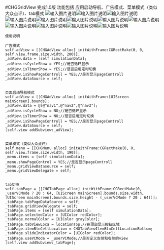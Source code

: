 #CHGGridView
完成1.0版
功能包括 应用启动导航、广告模式、菜单模式（类似大众点评）、tab模式
![输入图片说明](http://git.oschina.net/uploads/images/2016/0822/015444_dd33c2ee_3935.jpeg "在这里输入图片标题")![输入图片说明](http://git.oschina.net/uploads/images/2016/0822/015502_27ecd593_3935.jpeg "在这里输入图片标题")![输入图片说明](http://git.oschina.net/uploads/images/2016/0822/015511_15a49e1b_3935.jpeg "在这里输入图片标题")![输入图片说明](http://git.oschina.net/uploads/images/2016/0822/015529_de244cc5_3935.jpeg "在这里输入图片标题")![输入图片说明](http://git.oschina.net/uploads/images/2016/0822/015539_5a2b3da8_3935.jpeg "在这里输入图片标题")![输入图片说明](http://git.oschina.net/uploads/images/2016/0822/015548_e0384aa4_3935.jpeg "在这里输入图片标题")![输入图片说明](http://git.oschina.net/uploads/images/2016/0822/015556_29f53d39_3935.jpeg "在这里输入图片标题")![输入图片说明](http://git.oschina.net/uploads/images/2016/0822/015605_9340dc9b_3935.jpeg "在这里输入图片标题")![输入图片说明](http://git.oschina.net/uploads/images/2016/0822/015613_c72868fd_3935.jpeg "在这里输入图片标题")![输入图片说明](http://git.oschina.net/uploads/images/2016/0822/015623_c0ddf248_3935.jpeg "在这里输入图片标题")![输入图片说明](http://git.oschina.net/uploads/images/2016/0822/015632_d0974ddd_3935.jpeg "在这里输入图片标题")![输入图片说明](http://git.oschina.net/uploads/images/2016/0822/015640_63dfe02c_3935.jpeg "在这里输入图片标题")


    使用说明 

    广告模式 
    self.adView = [[CHGAdView alloc] initWithFrame:CGRectMake(0, 0, self.view.frame.size.width, 200)];
    _adView.data = [self simulationData];
    _adView.isCycleShow = YES;//是否循环显示
    _adView.isTimerShow = YES;//是否启用定时切换
    _adView.isShowPageControll = YES;//是否显示pageControll
    _adView.dataSource = self;


    页面启动导航模式 
    self.adView = [[CHGAdView alloc] initWithFrame:[UIScreen mainScreen].bounds];
    _adView.data = @[@"nav1",@"nav2",@"nav3"];
    _adView.isCycleShow = NO;//是否循环显示
    _adView.isTimerShow = NO;//是否启用定时切换
    _adView.isShowPageControll = YES;//是否显示pageControll
    _adView.dataSource = self;
    [self.view addSubview:_adView];


    菜单模式（类似大众点评） 
    self.menu = [[CHGMenu alloc] initWithFrame:CGRectMake(0, 0, self.view.frame.size.width, 190)];
    _menu.items = [self simulationData];
    _menu.showPageControl = YES;//是否显示pageControll
    _menu.gridViewDatasource = self;
    _menu.gridViewDelegate = self;


    tab切换 
    self.tabPage = [[CHGTabPage alloc] initWithFrame:CGRectMake(0, _userVCMode ? 20 : 64, [UIScreen mainScreen].bounds.size.width, [UIScreen mainScreen].bounds.size.height - (_userVCMode ? 20 : 64))];
    _tabPage.tabPageDataSource = self;
    _tabPage.gridViewDelegate = self;
    _tabPage.items = [self simulationData];
    _tabPage.selectedColor = [UIColor redColor];
    _tabPage.normalColor = [UIColor grayColor];
    _tabPage.tabViewLoca = locationTop;//在顶部显示按钮区域
    _tabPage.itemBtnCellLocation = CHGTabViewItemBtnCellLocationBottom;
    _tabPage.slideIndicatorColor = [UIColor redColor];
    _tabPage.useVCMode = _userVCMode;//是否定义左侧和右侧的view
    [self.view addSubview:_tabPage];
